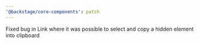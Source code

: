 ```yaml
---
'@backstage/core-components': patch
---
```


Fixed bug in Link where it was possible to select and copy a hidden element into clipboard

